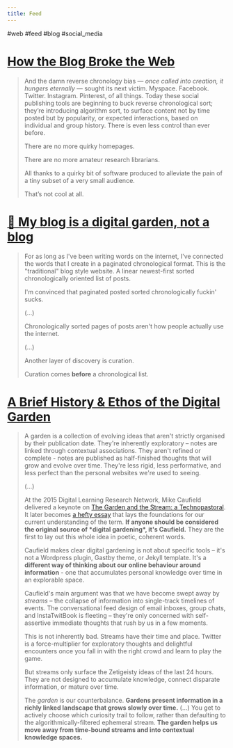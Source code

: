 ```yaml
---
title: Feed
---
```


 #web #feed #blog #social_media

# [How the Blog Broke the Web](https://stackingthebricks.com/how-blogs-broke-the-web/)

> And the damn reverse chronology bias — *once called into creation, it hungers eternally* — sought its next victim. Myspace. Facebook. Twitter. Instagram.  Pinterest, of all things. Today these social publishing tools are  beginning to buck reverse chronological sort; they’re introducing  algorithm sort, to surface content not by time posted but by popularity, or expected interactions, based on individual and group history. There  is even less control than ever before.
>
> There are no more quirky homepages.
>
> There are no more amateur research librarians.
>
> All thanks to a quirky bit of software produced to alleviate the pain of a tiny subset of a very small audience.
>
> That’s not cool at all.



# [🌱 My blog is a digital garden, not a blog](https://joelhooks.com/digital-garden)

> For as long as I've been writing words  on the internet, I've connected the words that I create in a paginated  chronological format. This is the "traditional" blog style website. A  linear newest-first sorted chronologically oriented list of posts.
>
> I'm convinced that paginated posted sorted chronologically fuckin' sucks.
>
> (...)
>
> Chronologically sorted pages of posts aren't how people actually use the internet.
>
> (...)
>
> Another layer of discovery is curation.
>
> Curation comes **before** a chronological list. 



# [A Brief History & Ethos of the Digital Garden](https://maggieappleton.com/garden-history)

> A garden is a collection of evolving  ideas that aren't strictly organised by their publication date.  They're inherently exploratory – notes are linked through contextual  associations.  They aren't refined or complete - notes are published as  half-finished thoughts that will grow and evolve over time. They're less rigid, less performative, and less perfect than the personal websites  we're used to seeing.
>
> (...)
>
> At the 2015 Digital Learning Research Network, Mike Caufield delivered a keynote on [The Garden and the Stream: a Technopastoral](https://www.youtube.com/watch?v=ckv_CjyKyZY&feature=emb_logo). It later becomes [a hefty essay](https://hapgood.us/2015/10/17/the-garden-and-the-stream-a-technopastoral) that lays the foundations for our current understanding of the term. **If anyone should be considered the original source of \*digital gardening\*, it's Caufield.** They are the first to lay out this whole idea in poetic, coherent words. 
>
> Caufield makes clear digital gardening is not about specific tools – it's not a  Wordpress plugin, Gastby theme, or Jekyll template. It's a **different way of thinking about our online behaviour around information** - one that accumulates personal knowledge over time in an explorable space.
>
> Caufield's main argument was that we have become swept away by  *streams* – the collapse of information into single-track timelines of events.   The conversational feed design of email inboxes, group chats, and  InstaTwitBook is fleeting – they're only concerned with self-assertive  immediate thoughts that rush by us in a few moments. 
>
> This is not inherently bad. Streams have their time and place. Twitter is a  force-multiplier for exploratory thoughts and delightful encounters once you fall in with the right crowd and learn to play the game.
>
> But streams only surface the Zetigeisty ideas of the last 24 hours. They  are not designed to accumulate knowledge, connect disparate information, or mature over time. 
>
> The *garden* is our counterbalance. **Gardens present information in a richly linked landscape that grows slowly over time.** (...) You get to actively choose which curiosity trail to follow, rather than  defaulting to the algorithmically-filtered ephemeral stream. **The garden helps us move away from time-bound streams and into contextual knowledge spaces.**